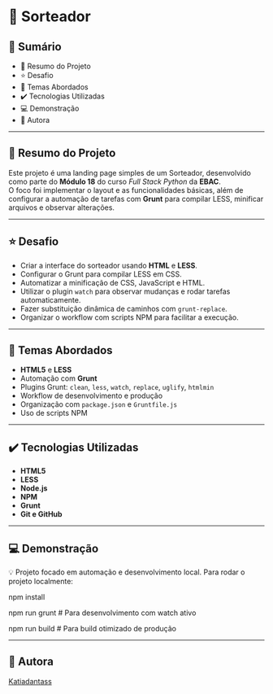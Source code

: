 # 🎲 Sorteador

## 📎 Sumário

- 📌 Resumo do Projeto
- ⭐ Desafio
- 📂 Temas Abordados
- ✔️ Tecnologias Utilizadas
- 💻 Demonstração
- 🙋 Autora

---

## 📌 Resumo do Projeto

Este projeto é uma landing page simples de um Sorteador, desenvolvido como parte do **Módulo 18** do curso *Full Stack Python* da **EBAC**.  
O foco foi implementar o layout e as funcionalidades básicas, além de configurar a automação de tarefas com **Grunt** para compilar LESS, minificar arquivos e observar alterações.

---

## ⭐ Desafio

- Criar a interface do sorteador usando **HTML** e **LESS**.
- Configurar o Grunt para compilar LESS em CSS.
- Automatizar a minificação de CSS, JavaScript e HTML.
- Utilizar o plugin `watch` para observar mudanças e rodar tarefas automaticamente.
- Fazer substituição dinâmica de caminhos com `grunt-replace`.
- Organizar o workflow com scripts NPM para facilitar a execução.

---

## 📂 Temas Abordados

- **HTML5** e **LESS**
- Automação com **Grunt**
- Plugins Grunt: `clean`, `less`, `watch`, `replace`, `uglify`, `htmlmin`
- Workflow de desenvolvimento e produção
- Organização com `package.json` e `Gruntfile.js`
- Uso de scripts NPM

---

## ✔️ Tecnologias Utilizadas

- **HTML5**
- **LESS**
- **Node.js**
- **NPM**
- **Grunt**
- **Git e GitHub**

---

## 💻 Demonstração
💡 Projeto focado em automação e desenvolvimento local.
Para rodar o projeto localmente:

npm install

npm run grunt       # Para desenvolvimento com watch ativo

npm run build       # Para build otimizado de produção

---

## 🙋 Autora  
[Katiadantass](https://github.com/Katiadantass)
